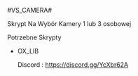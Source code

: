 #VS_CAMERA#

Skrypt Na Wybór Kamery 1 lub 3 osobowej 

Potrzebne Skrypty 
- OX_LIB

  Discord : https://discord.gg/YcXbr62A
  
